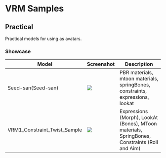 # VRM Samples

## Practical
Practical models for using as avatars.

### Showcase

|       Model        |               Screenshot                |                                  Description                                  |
| ------------------ | --------------------------------------- | ----------------------------------------------------------------------------- |
| Seed-san(Seed-san) | ![](Seed-san/screenshot/screenshot.png) | PBR materials, mtoon materials, springBones, constraints, expressions, lookat |
| VRM1_Constraint_Twist_Sample | ![](VRM1_Constraint_Twist_Sample/screenshot/screenshot.jpg) | Expressions (Morph), LookAt (Bones), MToon materials, SpringBones, Constraints (Roll and Aim) |
